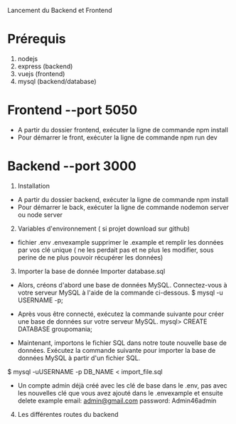 Lancement du Backend et Frontend
# Prérequis
1. nodejs
2. express (backend)
3. vuejs (frontend)
4. mysql (backend/database)

# Frontend --port 5050
- A partir du dossier frontend, exécuter la
ligne de commande npm install
- Pour démarrer le front, exécuter la
ligne de commande npm run dev
 

# Backend --port 3000
1. Installation
- A partir du dossier backend, exécuter la
ligne de commande npm install
- Pour démarrer le back, exécuter la
ligne de commande nodemon server ou node server
 

2. Variables d'environnement ( si projet download sur github)
- fichier .env .envexample
supprimer le .example et remplir les données par vos clé unique ( ne les perdait pas et ne plus les modifier,
sous perine de ne plus pouvoir récupérer les données)


3. Importer la base de donnée
Importer database.sql

- Alors, créons d'abord une base de données MySQL. Connectez-vous à votre serveur MySQL à l'aide de la commande ci-dessous.
$ mysql -u USERNAME -p;

- Après vous être connecté, exécutez la commande suivante pour créer une base de données sur votre serveur MySQL.
mysql> CREATE DATABASE groupomania;


- Maintenant, importons le fichier SQL dans notre toute nouvelle base de données. Exécutez la commande suivante 
pour importer la base de données MySQL à partir d'un fichier SQL.

$ mysql -uUSERNAME -p DB_NAME < import_file.sql

- Un compte admin déjà créé avec les clé de base dans le .env, pas avec les nouvelles clé que vous avez ajouté dans le .envexample et ensuite delete example
email: admin@gmail.com
password: Admin46admin


4. Les différentes routes du backend


